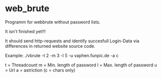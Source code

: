 web_brute
=========

Programm for webbrute without password lists.

It isn't finished yet!!!

It should send http-requests and identify succesfull Login-Data
via differences in returned website source code.

Example: ./vbrute -t 2 -m 3 -l 5 -u vaphen.funpic.de -a c

t = Threadcount
m = Min. length of password
l = Max. length of password
u = Url
a = astriction (c = chars only)

